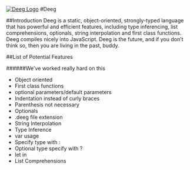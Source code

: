 [![Deeg Logo](http://i.imgur.com/ylMlnSA.png)](https://github.com/IrakliK/Deeg)
#Deeg

##Introduction
Deeg is a static, object-oriented, strongly-typed language that has powerful and efficient features, including type inferencing, list comprehensions, optionals, string interpolation and first class functions. Deeg compiles nicely into JavaScript. Deeg is the future, and if you don't think so, then you are living in the past, buddy.

##List of Potential Features

######We've worked really hard on this

- Object oriented
- First class functions
- optional parameters/default parameters
- Indentation instead of curly braces
- Parenthesis not necessary
- Optionals
- .deeg file extension
- String Interpolation
- Type Inference
- var usage
- Specify type with :
- Optional type specify with ?
- let <expression> in <body>
- List Comprehensions
